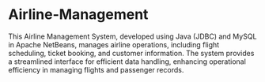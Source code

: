 # Airline-Management
This Airline Management System, developed using Java (JDBC) and MySQL in Apache NetBeans, manages airline operations, including flight scheduling, ticket booking, and customer information. The system provides a streamlined interface for efficient data handling, enhancing operational efficiency in managing flights and passenger records.
